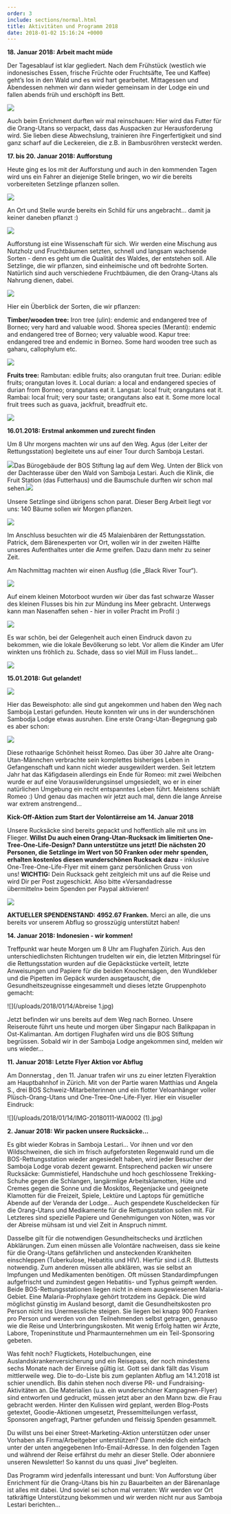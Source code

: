 ```yaml
---
order: 3
include: sections/normal.html
title: Aktivitäten und Programm 2018
date: 2018-01-02 15:16:24 +0000
---
```


**18. Januar 2018: Arbeit macht müde**

Der Tagesablauf ist klar gegliedert. Nach dem Frühstück (westlich wie indonesisches Essen, frische Früchte oder Fruchtsäfte, Tee und Kaffee) geht’s los in den Wald und es wird hart gearbeitet. Mittagessen und Abendessen nehmen wir dann wieder gemeinsam in der Lodge ein und fallen abends früh und erschöpft ins Bett.

![](/uploads/2018/01/18/IMG-20180117-WA0064.jpg)

Auch beim Enrichment durften wir mal reinschauen: Hier wird das Futter für die Orang-Utans so verpackt, dass das Auspacken zur Herausforderung wird. Sie lieben diese Abwechslung, trainieren ihre Fingerfertigkeit und sind ganz scharf auf die Leckereien, die z.B. in Bambusröhren versteckt werden. 

**17. bis 20. Januar 2018: Aufforstung**

Heute ging es los mit der Aufforstung und auch in den kommenden Tagen wird uns ein Fahrer an diejenige Stelle bringen, wo wir die bereits vorbereiteten Setzlinge pflanzen sollen. 

![](/uploads/2018/01/18/IMG-20180117-WA0021.jpg)

An Ort und Stelle wurde bereits ein Schild für uns angebracht... damit ja keiner daneben pflanzt :)

![](/uploads/2018/01/18/IMG-20180117-WA0013.jpg)

Aufforstung ist eine Wissenschaft für sich. Wir werden eine Mischung aus Nutzholz und Fruchtbäumen setzten, schnell und langsam wachsende Sorten - denn es geht um die Qualität des Waldes, der entstehen soll. Alle Setzlinge, die wir pflanzen, sind einheimische und oft bedrohte Sorten. Natürlich sind auch verschiedene Fruchtbäumen, die den Orang-Utans als Nahrung dienen, dabei. 

![](/uploads/2018/01/18/IMG-20180117-WA0048.jpg)

Hier ein Überblick der Sorten, die wir pflanzen:

**Timber/wooden tree:** Iron tree (ulin): endemic and endangered tree of Borneo; very hard and valuable wood. Shorea species (Meranti): endemic and endangered tree of Borneo; very valuable wood. Kapur tree: endangered tree and endemic in Borneo. Some hard wooden tree such as gaharu, callophylum etc.

![](/uploads/2018/01/18/IMG-20180117-WA0037.jpg)

**Fruits tree:** Rambutan: edible fruits; also orangutan fruit tree. Durian: edible fruits; orangutan loves it. Local durian: a local and endangered species of durian from Borneo; orangutans eat it. Langsat: local fruit; orangutans eat it. Rambai: local fruit; very sour taste; orangutans also eat it. Some more local fruit trees such as guava, jackfruit, breadfruit etc.

![](/uploads/2018/01/18/IMG-20180117-WA0046.jpg)

**16.01.2018: Erstmal ankommen und zurecht finden**

Um 8 Uhr morgens machten wir uns auf den Weg. Agus (der Leiter der Rettungsstation) begleitete uns auf einer Tour durch Samboja Lestari. 

![](/uploads/2018/01/18/IMG-20180116-WA0043.jpg)Das Bürogebäude der BOS Stiftung lag auf dem Weg. Unten der Blick von der Dachterasse über den Wald von Samboja Lestari. Auch die Klinik, die Fruit Station (das Futterhaus) und die Baumschule durften wir schon mal sehen.![](/uploads/2018/01/18/IMG-20180116-WA0047.jpg)

Unsere Setzlinge sind übrigens schon parat. Dieser Berg Arbeit liegt vor uns: 140 Bäume sollen wir Morgen pflanzen.

![](/uploads/2018/01/18/IMG-20180116-WA0044.jpg)

Im Anschluss besuchten wir die 45 Malaienbären der Rettungsstation. Patrick, dem Bärenexperten vor Ort, wollen wir in der zweiten Hälfte unseres Aufenthaltes unter die Arme greifen. Dazu dann mehr zu seiner Zeit.

Am Nachmittag machten wir einen Ausflug (die „Black River Tour“). 

![](/uploads/2018/01/18/IMG-20180116-WA0115-1.jpg)

Auf einem kleinen Motorboot wurden wir über das fast schwarze Wasser des kleinen Flusses bis hin zur Mündung ins Meer gebracht. Unterwegs kann man Nasenaffen sehen - hier in voller Pracht im Profil :)

![](/uploads/2018/01/18/IMG-20180116-WA0084.jpg)

Es war schön, bei der Gelegenheit auch einen Eindruck davon zu bekommen, wie die lokale Bevölkerung so lebt. Vor allem die Kinder am Ufer winkten uns fröhlich zu. Schade, dass so viel Müll im Fluss landet... 

![](/uploads/2018/01/18/IMG-20180116-WA0079.jpg)

**15.01.2018: Gut gelandet!**

![](/uploads/2018/01/15/IMG-20180115-WA0007.jpg)

Hier das Beweisphoto: alle sind gut angekommen und haben den Weg nach Samboja Lestari gefunden. Heute konnten wir uns in der wunderschönen Sambodja Lodge etwas ausruhen. Eine erste Orang-Utan-Begegnung gab es aber schon:

![](/uploads/2018/01/15/IMG-20180115-WA0008.jpg)

Diese rothaarige Schönheit heisst Romeo. Das über 30 Jahre alte Orang-Utan-Männchen verbrachte sein komplettes bisheriges Leben in Gefangenschaft und kann nicht wieder ausgewildert werden. Seit letztem Jahr hat das Käfigdasein allerdings ein Ende für Romeo: mit zwei Weibchen wurde er auf eine Vorauswilderungsinsel umgesiedelt, wo er in einer natürlichen Umgebung ein recht entspanntes Leben führt. Meistens schläft Romeo :) Und genau das machen wir jetzt auch mal, denn die lange Anreise war extrem anstrengend...

**Kick-Off-Aktion zum Start der Volontärreise am 14. Januar 2018**

Unsere Rucksäcke sind bereits gepackt und hoffentlich alle mit uns im Flieger. **Willst Du auch einen Orang-Utan-Rucksack im limitierten One-Tree-One-Life-Design? Dann unterstütze uns jetzt! Die nächsten 20 Personen, die Setzlinge im Wert von 50 Franken oder mehr spenden, erhalten kostenlos diesen wunderschönen Rucksack dazu** - inklusive One-Tree-One-Life-Flyer mit einem ganz persönlichen Gruss von uns! **WICHTIG:** Dein Rucksack geht zeitgleich mit uns auf die Reise und wird Dir per Post zugeschickt. Also bitte «Versandadresse übermitteln» beim Spenden per Paypal aktivieren!

![](/uploads/2018/01/14/IMG-20180107-WA0004_quer.jpg)

**AKTUELLER SPENDENSTAND: 4952.67 Franken.** Merci an alle, die uns bereits vor unserem Abflug so grosszügig unterstützt haben!

**14. Januar 2018: Indonesien - wir kommen!**

Treffpunkt war heute Morgen um 8 Uhr am Flughafen Zürich. Aus den unterschiedlichsten Richtungen trudelten wir ein, die letzten Mitbringsel für die Rettungsstation wurden auf die Gepäckstücke verteilt, letzte Anweisungen und Papiere für die beiden Knochensägen, den Wundkleber und die Pipetten im Gepäck wurden ausgetauscht, die Gesundheitszeugnisse eingesammelt und dieses letzte Gruppenphoto gemacht:

![](/uploads/2018/01/14/Abreise 1.jpg)

Jetzt befinden wir uns bereits auf dem Weg nach Borneo. Unsere Reiseroute führt uns heute und morgen über Singapur nach Balikpapan in Ost-Kalimantan. Am dortigen Flughafen wird uns die BOS Stiftung begrüssen. Sobald wir in der Samboja Lodge angekommen sind, melden wir uns wieder…

**11. Januar 2018: Letzte Flyer Aktion vor Abflug**

Am Donnerstag , den 11. Januar trafen wir uns zu einer letzten Flyeraktion am Hauptbahnhof in Zürich. Mit von der Partie waren Matthias und Angela S., drei BOS Schweiz-Mitarbeiterinnen und ein flotter Veloanhänger voller Plüsch-Orang-Utans und One-Tree-One-Life-Flyer. Hier ein visueller Eindruck:

![](/uploads/2018/01/14/IMG-20180111-WA0002 (1).jpg)

**2. Januar 2018: Wir packen unsere Rucksäcke...**

Es gibt wieder Kobras in Samboja Lestari... Vor ihnen und vor den Wildschweinen, die sich im frisch aufgeforsteten Regenwald rund um die BOS-Rettungsstation wieder angesiedelt haben, wird jeder Besucher der Samboja Lodge vorab dezent gewarnt. Entsprechend packen wir unsere Rucksäcke: Gummistiefel, Handschuhe und hoch geschlossene Trekking-Schuhe gegen die Schlangen, langärmlige Arbeitsklamotten, Hüte und Cremes gegen die Sonne und die Moskitos, Regenjacke und geeignete Klamotten für die Freizeit, Spiele, Lektüre und Laptops für gemütliche Abende auf der Veranda der Lodge... Auch gespendete Kuscheldecken für die Orang-Utans und Medikamente für die Rettungsstation sollen mit. Für Letzteres sind spezielle Papiere und Genehmigungen von Nöten, was vor der Abreise mühsam ist und viel Zeit in Anspruch nimmt.

Dasselbe gilt für die notwendigen Gesundheitschecks und ärztlichen Abklärungen. Zum einen müssen alle Volontäre nachweisen, dass sie keine für die Orang-Utans gefährlichen und ansteckenden Krankheiten einschleppen (Tuberkulose, Hebatitis und HIV). Hierfür sind i.d.R. Bluttests notwendig. Zum anderen müssen alle abklären, was sie selbst an Impfungen und Medikamenten benötigen. Oft müssen Standardimpfungen aufgefrischt und zumindest gegen Hebatitis- und Typhus geimpft werden. Beide BOS-Rettungsstationen liegen nicht in einem ausgewiesenen Malaria-Gebiet. Eine Malaria-Prophylaxe gehört trotzdem ins Gepäck. Die wird möglichst günstig im Ausland besorgt, damit die Gesundheitskosten pro Person nicht ins Unermessliche steigen. Sie liegen bei knapp 900 Franken pro Person und werden von den Teilnehmenden selbst getragen, genauso wie die Reise und Unterbringungskosten. Mit wenig Erfolg hatten wir Ärzte, Labore, Tropeninstitute und Pharmaunternehmen um ein Teil-Sponsoring gebeten.

Was fehlt noch? Flugtickets, Hotelbuchungen, eine Auslandskrankenversicherung und ein Reisepass, der noch mindestens sechs Monate nach der Einreise gültig ist. Gott sei dank fällt das Visum mittlerweile weg. Die to-do-Liste bis zum geplanten Abflug am 14.1.2018 ist schier unendlich. Bis dahin stehen noch diverse PR- und Fundraising-Aktivitäten an. Die Materialien (u.a. ein wunderschöner Kampagnen-Flyer) sind entworfen und gedruckt, müssen jetzt aber an den Mann bzw. die Frau gebracht werden. Hinter den Kulissen wird geplant, werden Blog-Posts getextet, Goodie-Aktionen umgesetzt, Pressemitteilungen verfasst, Sponsoren angefragt, Partner gefunden und fleissig Spenden gesammelt.

Du willst uns bei einer Street-Marketing-Aktion unterstützen oder unser Vorhaben als Firma/Arbeitgeber unterstützen? Dann melde dich einfach unter der unten angegebenen Info-Email-Adresse.  In den folgenden Tagen und während der Reise erfährst du mehr an dieser Stelle. Oder abonniere unseren Newsletter! So kannst du uns quasi „live“ begleiten.

Das Programm wird jedenfalls interessant und bunt: Von Aufforstung über Enrichment für die Orang-Utans bis hin zu Bauarbeiten an der Bärenanlage ist alles mit dabei. Und soviel sei schon mal verraten: Wir werden vor Ort tatkräftige Unterstützung bekommen und wir werden nicht nur aus Samboja Lestari berichten...